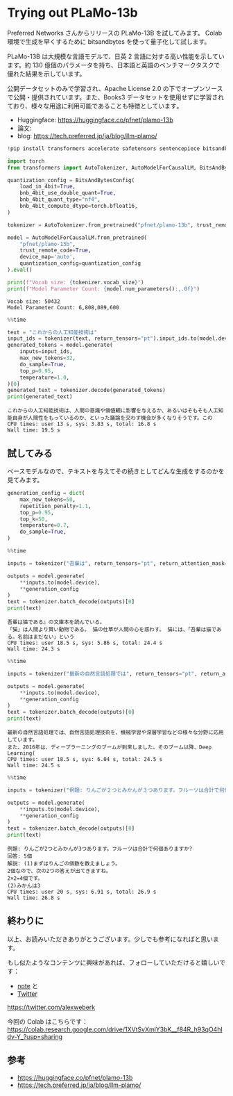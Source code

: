 # Trying out PLaMo-13b

Preferred Networks さんからリリースの PLaMo-13B を試してみます。
Colab 環境で生成を早くするために bitsandbytes を使って量子化して試します。

PLaMo-13B は大規模な言語モデルで、日英 2 言語に対する高い性能を示しています。約 130 億個のパラメータを持ち、日本語と英語のベンチマークタスクで優れた結果を示しています。

公開データセットのみで学習され、Apache License 2.0 の下でオープンソースで公開・提供されています。また、Books3 データセットを使用せずに学習されており、様々な用途に利用可能であることも特徴としています ​。

- Huggingface: https://huggingface.co/pfnet/plamo-13b
- 論文:
- blog: https://tech.preferred.jp/ja/blog/llm-plamo/

```python
!pip install transformers accelerate safetensors sentencepiece bitsandbytes -q
```

```python
import torch
from transformers import AutoTokenizer, AutoModelForCausalLM, BitsAndBytesConfig

quantization_config = BitsAndBytesConfig(
    load_in_4bit=True,
    bnb_4bit_use_double_quant=True,
    bnb_4bit_quant_type="nf4",
    bnb_4bit_compute_dtype=torch.bfloat16,
)

tokenizer = AutoTokenizer.from_pretrained("pfnet/plamo-13b", trust_remote_code=True)

model = AutoModelForCausalLM.from_pretrained(
    "pfnet/plamo-13b",
    trust_remote_code=True,
    device_map='auto',
    quantization_config=quantization_config
).eval()
```

```python
print(f"Vocab size: {tokenizer.vocab_size}")
print(f"Model Parameter Count: {model.num_parameters():,.0f}")
```

    Vocab size: 50432
    Model Parameter Count: 6,808,089,600

```python
%%time

text = "これからの人工知能技術は"
input_ids = tokenizer(text, return_tensors="pt").input_ids.to(model.device)
generated_tokens = model.generate(
    inputs=input_ids,
    max_new_tokens=32,
    do_sample=True,
    top_p=0.95,
    temperature=1.0,
)[0]
generated_text = tokenizer.decode(generated_tokens)
print(generated_text)
```

    これからの人工知能技術は、人間の意識や価値観に影響を与えるか、あるいはそもそも人工知能自身が人間性をもっているのか、といった議論を交わす機会が多くなりそうです。この
    CPU times: user 13 s, sys: 3.83 s, total: 16.8 s
    Wall time: 19.5 s

## 試してみる

ベースモデルなので、テキストを与えてその続きとしてどんな生成をするのかを見てみます。

```python
generation_config = dict(
    max_new_tokens=50,
    repetition_penalty=1.1,
    top_p=0.95,
    top_k=50,
    temperature=0.7,
    do_sample=True,
)
```

```python
%%time

inputs = tokenizer("吾輩は", return_tensors="pt", return_attention_mask=False)

outputs = model.generate(
    **inputs.to(model.device),
    **generation_config
)
text = tokenizer.batch_decode(outputs)[0]
print(text)
```

    吾輩は猫である』の文庫本を読んでいる。
    「猫」は人間より賢い動物である。 猫の仕草が人間の心を惑わす。 猫には、「吾輩は猫である。名前はまだない」という
    CPU times: user 18.5 s, sys: 5.86 s, total: 24.4 s
    Wall time: 24.3 s

```python
%%time

inputs = tokenizer("最新の自然言語処理では", return_tensors="pt", return_attention_mask=False)

outputs = model.generate(
    **inputs.to(model.device),
    **generation_config
)
text = tokenizer.batch_decode(outputs)[0]
print(text)
```

    最新の自然言語処理では、自然言語処理技術を、機械学習や深層学習などの様々な分野に応用しています。
    また、2016年は、ディープラーニングのブームが到来しました。そのブーム以降、Deep Learning(
    CPU times: user 18.5 s, sys: 6.04 s, total: 24.5 s
    Wall time: 24.5 s

```python
%%time

inputs = tokenizer("例題: りんごが２つとみかんが３つあります。フルーツは合計で何個ありますか？\n回答: ", return_tensors="pt", return_attention_mask=False)

outputs = model.generate(
    **inputs.to(model.device),
    **generation_config
)
text = tokenizer.batch_decode(outputs)[0]
print(text)
```

    例題: りんごが2つとみかんが3つあります。フルーツは合計で何個ありますか?
    回答: 5個
    解説: (1)まずはりんごの個数を数えましょう。
    2個なので、次の2つの答えが出てきますね。
    2×2=4個です。
    (2)みかんは3
    CPU times: user 20 s, sys: 6.91 s, total: 26.9 s
    Wall time: 26.8 s

## 終わりに

以上、お読みいただきありがとうございます。少しでも参考になればと思います。

もし似たようなコンテンツに興味があれば、フォローしていただけると嬉しいです：

- [note](https://note.com/alexweberk/) と
- [Twitter](https://twitter.com/alexweberk)

https://twitter.com/alexweberk

今回の Colab はこちらです：
https://colab.research.google.com/drive/1XVtSvXmlY3bK__f84R_h93qO4hldv-Y_?usp=sharing

## 参考

- https://huggingface.co/pfnet/plamo-13b
- https://tech.preferred.jp/ja/blog/llm-plamo/
